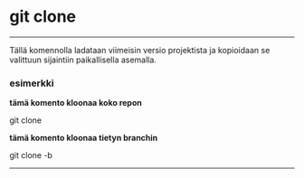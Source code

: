 # git clone
***

Tällä komennolla ladataan viimeisin versio projektista ja kopioidaan
se valittuun sijaintiin paikallisella asemalla.


### esimerkki

**tämä komento kloonaa koko repon**

git clone <repository url>

**tämä komento kloonaa tietyn branchin**

git clone <repository url> -b <branch name>

***
